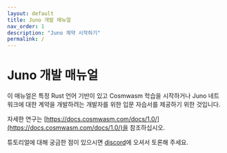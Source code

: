 ```yaml
---
layout: default
title: Juno 개발 매뉴얼
nav_order: 1
description: "Juno 계약 시작하기"
permalink: /
---
```


# Juno 개발 매뉴얼

이 매뉴얼은 특정 Rust 언어 기반이 있고 Cosmwasm 학습을 시작하거나 Juno 네트워크에 대한 계약을 개발하려는 개발자를 위한 입문 자습서를 제공하기 위한 것입니다.

자세한 연구는 [https://docs.cosmwasm.com/docs/1.0/](https://docs.cosmwasm.com/docs/1.0/)을 참조하십시오.

튜토리얼에 대해 궁금한 점이 있으시면 [discord](https://discord.com/channels/816256689078403103/976825389173317642)에 오셔서 토론해 주세요.